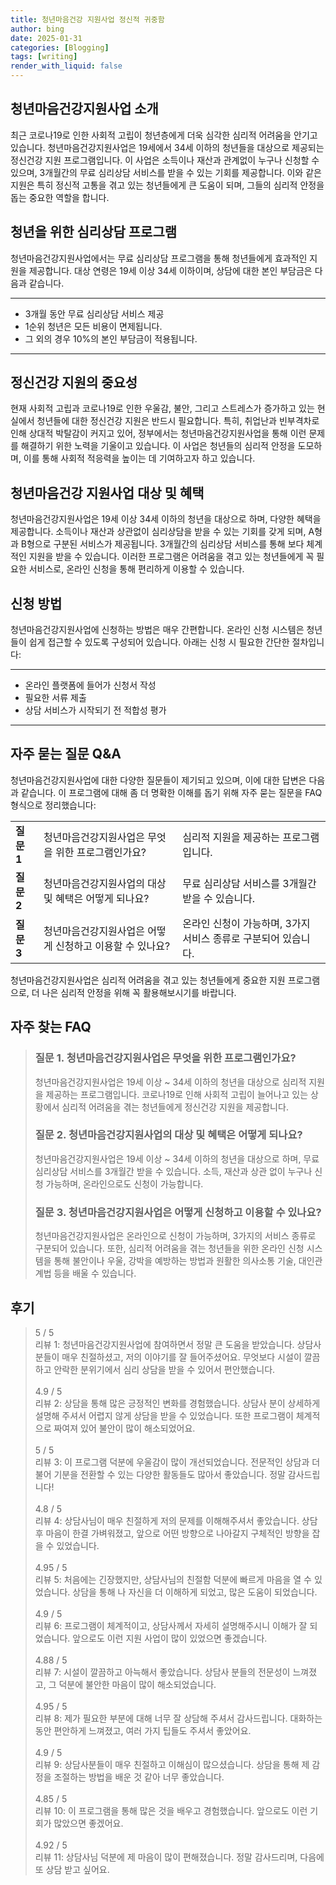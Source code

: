 ```yaml
---
title: 청년마음건강 지원사업 정신적 귀중함
author: bing
date: 2025-01-31
categories: [Blogging]
tags: [writing]
render_with_liquid: false
---
```



<h2 id='청년마음건강지원사업소개'>청년마음건강지원사업 소개</h2>

<p>최근 코로나19로 인한 사회적 고립이 청년층에게 더욱 심각한 심리적 어려움을 안기고 있습니다. 청년마음건강지원사업은 19세에서 34세 이하의 청년들을 대상으로 제공되는 정신건강 지원 프로그램입니다. 이 사업은 소득이나 재산과 관계없이 누구나 신청할 수 있으며, 3개월간의 무료 심리상담 서비스를 받을 수 있는 기회를 제공합니다. 이와 같은 지원은 특히 정신적 고통을 겪고 있는 청년들에게 큰 도움이 되며, 그들의 심리적 안정을 돕는 중요한 역할을 합니다.</p>

<h2 id='심리상담프로그램'>청년을 위한 심리상담 프로그램</h2>

<p>청년마음건강지원사업에서는 무료 심리상담 프로그램을 통해 청년들에게 효과적인 지원을 제공합니다. 대상 연령은 19세 이상 34세 이하이며, 상담에 대한 본인 부담금은 다음과 같습니다.</p>

<hr />

<ul>
    <li>3개월 동안 무료 심리상담 서비스 제공</li>
    <li>1순위 청년은 모든 비용이 면제됩니다.</li>
    <li>그 외의 경우 10%의 본인 부담금이 적용됩니다.</li>
</ul>

<hr />

<h2 id='정신건강지원의중요성'>정신건강 지원의 중요성</h2>

<p>현재 사회적 고립과 코로나19로 인한 우울감, 불안, 그리고 스트레스가 증가하고 있는 현실에서 청년들에 대한 정신건강 지원은 반드시 필요합니다. 특히, 취업난과 빈부격차로 인해 상대적 박탈감이 커지고 있어, 정부에서는 청년마음건강지원사업을 통해 이런 문제를 해결하기 위한 노력을 기울이고 있습니다. 이 사업은 청년들의 심리적 안정을 도모하며, 이를 통해 사회적 적응력을 높이는 데 기여하고자 하고 있습니다.</p>

<h2 id='심리상담지원혜택'>청년마음건강 지원사업 대상 및 혜택</h2>

<p>청년마음건강지원사업은 19세 이상 34세 이하의 청년을 대상으로 하며, 다양한 혜택을 제공합니다. 소득이나 재산과 상관없이 심리상담을 받을 수 있는 기회를 갖게 되며, A형과 B형으로 구분된 서비스가 제공됩니다. 3개월간의 심리상담 서비스를 통해 보다 체계적인 지원을 받을 수 있습니다. 이러한 프로그램은 어려움을 겪고 있는 청년들에게 꼭 필요한 서비스로, 온라인 신청을 통해 편리하게 이용할 수 있습니다.</p>

<h2 id='신청방법'>신청 방법</h2>

<p>청년마음건강지원사업에 신청하는 방법은 매우 간편합니다. 온라인 신청 시스템은 청년들이 쉽게 접근할 수 있도록 구성되어 있습니다. 아래는 신청 시 필요한 간단한 절차입니다:</p>

<hr />

<ul>
    <li>온라인 플랫폼에 들어가 신청서 작성</li>
    <li>필요한 서류 제출</li>
    <li>상담 서비스가 시작되기 전 적합성 평가 </li>
</ul>

<hr />

<h2 id='자주묻는질문'>자주 묻는 질문 Q&A</h2>

<p>청년마음건강지원사업에 대한 다양한 질문들이 제기되고 있으며, 이에 대한 답변은 다음과 같습니다. 이 프로그램에 대해 좀 더 명확한 이해를 돕기 위해 자주 묻는 질문을 FAQ 형식으로 정리했습니다:</p>

<table>
    <tr>
        <td><b>질문 1</b></td>
        <td>청년마음건강지원사업은 무엇을 위한 프로그램인가요?</td>
        <td>심리적 지원을 제공하는 프로그램입니다.</td>
    </tr>
    <tr>
        <td><b>질문 2</b></td>
        <td>청년마음건강지원사업의 대상 및 혜택은 어떻게 되나요?</td>
        <td>무료 심리상담 서비스를 3개월간 받을 수 있습니다.</td>
    </tr>
    <tr>
        <td><b>질문 3</b></td>
        <td>청년마음건강지원사업은 어떻게 신청하고 이용할 수 있나요?</td>
        <td>온라인 신청이 가능하며, 3가지 서비스 종류로 구분되어 있습니다.</td>
    </tr>
</table>

<p>청년마음건강지원사업은 심리적 어려움을 겪고 있는 청년들에게 중요한 지원 프로그램으로, 더 나은 심리적 안정을 위해 꼭 활용해보시기를 바랍니다.</p>


<h2 id='자주_찾는_FAQ'>자주 찾는 FAQ</h2>
<div itemscope="" itemtype="https://schema.org/FAQPage"> 
<blockquote> 
<div itemscope="" itemprop="mainEntity" itemtype="https://schema.org/Question"> 
<h3 itemprop="name">질문 1. 청년마음건강지원사업은 무엇을 위한 프로그램인가요?</h3> 
<div itemscope="" itemprop="acceptedAnswer" itemtype="https://schema.org/Answer"> 
<span itemprop="text"> 
<p>청년마음건강지원사업은 19세 이상 ~ 34세 이하의 청년을 대상으로 심리적 지원을 제공하는 프로그램입니다. 코로나19로 인해 사회적 고립이 늘어나고 있는 상황에서 심리적 어려움을 겪는 청년들에게 정신건강 지원을 제공합니다.</p> 
</span> 
</div> 
</div> 

<div itemscope="" itemprop="mainEntity" itemtype="https://schema.org/Question"> 
<h3 itemprop="name">질문 2. 청년마음건강지원사업의 대상 및 혜택은 어떻게 되나요?</h3> 
<div itemscope="" itemprop="acceptedAnswer" itemtype="https://schema.org/Answer"> 
<span itemprop="text"> 
<p>청년마음건강지원사업은 19세 이상 ~ 34세 이하의 청년을 대상으로 하며, 무료 심리상담 서비스를 3개월간 받을 수 있습니다. 소득, 재산과 상관 없이 누구나 신청 가능하며, 온라인으로도 신청이 가능합니다.</p> 
</span> 
</div> 
</div> 

<div itemscope="" itemprop="mainEntity" itemtype="https://schema.org/Question"> 
<h3 itemprop="name">질문 3. 청년마음건강지원사업은 어떻게 신청하고 이용할 수 있나요?</h3> 
<div itemscope="" itemprop="acceptedAnswer" itemtype="https://schema.org/Answer"> 
<span itemprop="text"> 
<p>청년마음건강지원사업은 온라인으로 신청이 가능하며, 3가지의 서비스 종류로 구분되어 있습니다. 또한, 심리적 어려움을 겪는 청년들을 위한 온라인 신청 시스템을 통해 불안이나 우울, 강박을 예방하는 방법과 원활한 의사소통 기술, 대인관계법 등을 배울 수 있습니다.</p> 
</span> 
</div> 
</div> 
</blockquote> 
</div>
<h2 id='후기'>후기</h2>
<div itemscope itemtype="https://schema.org/Product">
  <blockquote>
  <div itemprop="review" itemscope itemtype="https://schema.org/Review">
      <div itemprop="reviewRating" itemscope itemtype="https://schema.org/Rating"> <span itemprop="ratingValue">5</span> / <span itemprop="bestRating">5</span> </div>
      <span itemprop="reviewBody">리뷰 1: 청년마음건강지원사업에 참여하면서 정말 큰 도움을 받았습니다. 상담사분들이 매우 친절하셨고, 저의 이야기를 잘 들어주셨어요. 무엇보다 시설이 깔끔하고 안락한 분위기에서 심리 상담을 받을 수 있어서 편안했습니다. </span>
  </div>
  <br>
  <div itemprop="review" itemscope itemtype="https://schema.org/Review">
      <div itemprop="reviewRating" itemscope itemtype="https://schema.org/Rating"> <span itemprop="ratingValue">4.9</span> / <span itemprop="bestRating">5</span> </div>
      <span itemprop="reviewBody">리뷰 2: 상담을 통해 많은 긍정적인 변화를 경험했습니다. 상담사 분이 상세하게 설명해 주셔서 어렵지 않게 상담을 받을 수 있었습니다. 또한 프로그램이 체계적으로 짜여져 있어 불안이 많이 해소되었어요.</span>
  </div>
  <br>
  <div itemprop="review" itemscope itemtype="https://schema.org/Review">
      <div itemprop="reviewRating" itemscope itemtype="https://schema.org/Rating"> <span itemprop="ratingValue">5</span> / <span itemprop="bestRating">5</span> </div>
      <span itemprop="reviewBody">리뷰 3: 이 프로그램 덕분에 우울감이 많이 개선되었습니다. 전문적인 상담과 더불어 기분을 전환할 수 있는 다양한 활동들도 많아서 좋았습니다. 정말 감사드립니다!</span>
  </div>
  <br>
  <div itemprop="review" itemscope itemtype="https://schema.org/Review">
      <div itemprop="reviewRating" itemscope itemtype="https://schema.org/Rating"> <span itemprop="ratingValue">4.8</span> / <span itemprop="bestRating">5</span> </div>
      <span itemprop="reviewBody">리뷰 4: 상담사님이 매우 친절하게 저의 문제를 이해해주셔서 좋았습니다. 상담 후 마음이 한결 가벼워졌고, 앞으로 어떤 방향으로 나아갈지 구체적인 방향을 잡을 수 있었습니다.</span>
  </div>
  <br>
  <div itemprop="review" itemscope itemtype="https://schema.org/Review">
      <div itemprop="reviewRating" itemscope itemtype="https://schema.org/Rating"> <span itemprop="ratingValue">4.95</span> / <span itemprop="bestRating">5</span> </div>
      <span itemprop="reviewBody">리뷰 5: 처음에는 긴장했지만, 상담사님의 친절함 덕분에 빠르게 마음을 열 수 있었습니다. 상담을 통해 나 자신을 더 이해하게 되었고, 많은 도움이 되었습니다.</span>
  </div>
  <br>
  <div itemprop="review" itemscope itemtype="https://schema.org/Review">
      <div itemprop="reviewRating" itemscope itemtype="https://schema.org/Rating"> <span itemprop="ratingValue">4.9</span> / <span itemprop="bestRating">5</span> </div>
      <span itemprop="reviewBody">리뷰 6: 프로그램이 체계적이고, 상담사께서 자세히 설명해주시니 이해가 잘 되었습니다. 앞으로도 이런 지원 사업이 많이 있었으면 좋겠습니다.</span>
  </div>
  <br>
  <div itemprop="review" itemscope itemtype="https://schema.org/Review">
      <div itemprop="reviewRating" itemscope itemtype="https://schema.org/Rating"> <span itemprop="ratingValue">4.88</span> / <span itemprop="bestRating">5</span> </div>
      <span itemprop="reviewBody">리뷰 7: 시설이 깔끔하고 아늑해서 좋았습니다. 상담사 분들의 전문성이 느껴졌고, 그 덕분에 불안한 마음이 많이 해소되었습니다. </span>
  </div>
  <br>
  <div itemprop="review" itemscope itemtype="https://schema.org/Review">
      <div itemprop="reviewRating" itemscope itemtype="https://schema.org/Rating"> <span itemprop="ratingValue">4.95</span> / <span itemprop="bestRating">5</span> </div>
      <span itemprop="reviewBody">리뷰 8: 제가 필요한 부분에 대해 너무 잘 상담해 주셔서 감사드립니다. 대화하는 동안 편안하게 느껴졌고, 여러 가지 팁들도 주셔서 좋았어요.</span>
  </div>
  <br>
  <div itemprop="review" itemscope itemtype="https://schema.org/Review">
      <div itemprop="reviewRating" itemscope itemtype="https://schema.org/Rating"> <span itemprop="ratingValue">4.9</span> / <span itemprop="bestRating">5</span> </div>
      <span itemprop="reviewBody">리뷰 9: 상담사분들이 매우 친절하고 이해심이 많으셨습니다. 상담을 통해 제 감정을 조절하는 방법을 배운 것 같아 너무 좋았습니다.</span>
  </div>
  <br>
  <div itemprop="review" itemscope itemtype="https://schema.org/Review">
      <div itemprop="reviewRating" itemscope itemtype="https://schema.org/Rating"> <span itemprop="ratingValue">4.85</span> / <span itemprop="bestRating">5</span> </div>
      <span itemprop="reviewBody">리뷰 10: 이 프로그램을 통해 많은 것을 배우고 경험했습니다. 앞으로도 이런 기회가 많았으면 좋겠어요.</span>
  </div>
  <br>
  <div itemprop="review" itemscope itemtype="https://schema.org/Review">
      <div itemprop="reviewRating" itemscope itemtype="https://schema.org/Rating"> <span itemprop="ratingValue">4.92</span> / <span itemprop="bestRating">5</span> </div>
      <span itemprop="reviewBody">리뷰 11: 상담사님 덕분에 제 마음이 많이 편해졌습니다. 정말 감사드리며, 다음에 또 상담 받고 싶어요. </span>
  </div>
  </blockquote>
</div>
